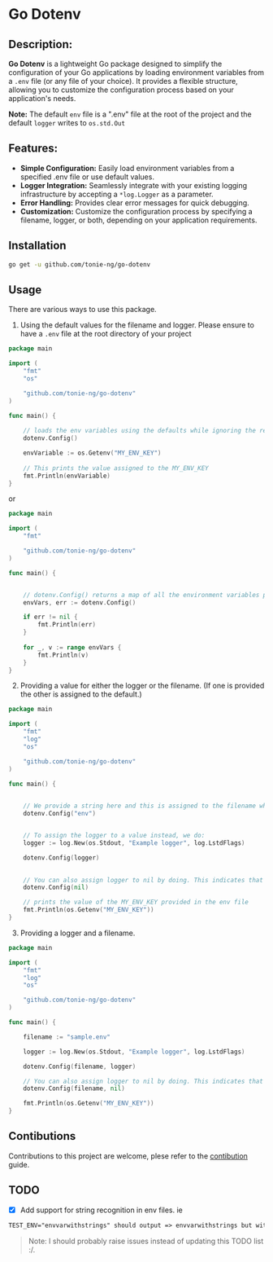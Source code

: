 # Go Dotenv

## Description:

**Go Dotenv** is a lightweight Go package designed to simplify the configuration of your Go applications by loading environment variables from a `.env` file (or any file of your choice). It provides a flexible structure, allowing you to customize the configuration process based on your application's needs.

**Note:** The default `env` file is a ".env" file at the root of the project and the default `logger` writes to `os.std.Out`

## Features:
- **Simple Configuration:** Easily load environment variables from a specified .env file or use default values.
- **Logger Integration:** Seamlessly integrate with your existing logging infrastructure by accepting a `*log.Logger` as a parameter.
- **Error Handling:** Provides clear error messages for quick debugging.
- **Customization:** Customize the configuration process by specifying a filename, logger, or both, depending on your application requirements.

## Installation
```bash
go get -u github.com/tonie-ng/go-dotenv
```

## Usage
There are various ways to use this package.
1. Using the default values for the filename and logger. Please ensure to have a `.env` file at the root directory of your project

```go
package main

import (
	"fmt"
	"os"

	"github.com/tonie-ng/go-dotenv"
)

func main() {
    
    // loads the env variables using the defaults while ignoring the return values.
    dotenv.Config()

    envVariable := os.Getenv("MY_ENV_KEY")
    
    // This prints the value assigned to the MY_ENV_KEY
    fmt.Println(envVariable)
}
```
or
```go
package main

import (
	"fmt"

	"github.com/tonie-ng/go-dotenv"
)

func main() {


    // dotenv.Config() returns a map of all the environment variables provided in the .env file and an err if any.
	envVars, err := dotenv.Config()

	if err != nil {
		fmt.Println(err)
	}
    
	for _, v := range envVars {
		fmt.Println(v)
	}
}
```

2. Providing a value for either the logger or the filename. (If one is provided the other is assigned to the default.)
```go
package main

import (
	"fmt"
	"log"
	"os"

	"github.com/tonie-ng/go-dotenv"
)

func main() {

	
	// We provide a string here and this is assigned to the filename while the logger uses the dafault.
	dotenv.Config("env")


	// To assign the logger to a value instead, we do:
	logger := log.New(os.Stdout, "Example logger", log.LstdFlags)

	dotenv.Config(logger)

	
	// You can also assign logger to nil by doing. This indicates that you dont want a logger.
	dotenv.Config(nil)

    // prints the value of the MY_ENV_KEY provided in the env file
	fmt.Println(os.Getenv("MY_ENV_KEY"))
}
```

3. Providing a logger and a filename.
```go
package main

import (
	"fmt"
	"log"
	"os"

	"github.com/tonie-ng/go-dotenv"
)

func main() {

	filename := "sample.env"

	logger := log.New(os.Stdout, "Example logger", log.LstdFlags)

	dotenv.Config(filename, logger)

	// You can also assign logger to nil by doing. This indicates that you don't want a logger.
	dotenv.Config(filename, nil)

	fmt.Println(os.Getenv("MY_ENV_KEY"))
}
```

## Contibutions
Contributions to this project are welcome, plese refer to the [contibution](https://github.com/tonie-ng/go-dotenv/blob/main/CONTRIBUTING.md) guide.

## TODO
- [x] Add support for string recognition in env files. ie
```txt
TEST_ENV="envvarwithstrings" should output => envvarwithstrings but without the double quotes
```
> Note: I should probably raise issues instead of updating this TODO list :/.
